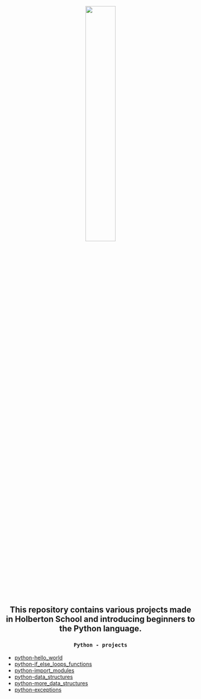 <p align=center> <img align="" width="40%" src="https://upload.wikimedia.org/wikipedia/commons/thumb/c/c3/Python-logo-notext.svg/1200px-Python-logo-notext.svg.png" /> </p>

## <p align=center> This repository contains various projects made in Holberton School and introducing beginners to the Python language.</p>

### <p align=center> `Python - projects` </p>

- [python-hello_world]()
- [python-if_else_loops_functions]()
- [python-import_modules]()
- [python-data_structures]()
- [python-more_data_structures]()
- [python-exceptions]()
